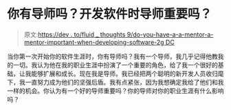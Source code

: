 # 你有导师吗？开发软件时导师重要吗？

> 原文:[https://dev . to/fluid _ thoughts 9/do-you-have-a-a-mentor-a-mentor-important-when-developing-software-2g DC](https://dev.to/fluid_thoughts9/did-you-have-a-mentor-is-a-mentor-important-when-developing-software-2gdc)

当你第一次开始你的软件生涯时，你有导师吗？我有一个导师，我几乎记得他教我的一切。我认为他在我的职业生涯中扮演了一个重要的角色，给了我一个很好的基础，让我能够扩展和成长。现在我是导师。我已经把两个聪明的新开发人员收归麾下，我一直努力成为他们的坚强后盾。我有点紧张，因为我想确定我给了他们和我一样的机会。你认为有一个好的导师重要吗？你的导师对你的职业生涯有什么影响吗？